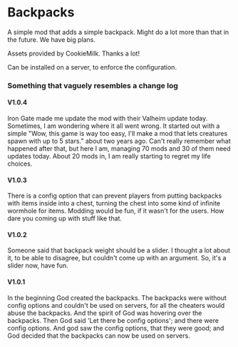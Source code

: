 # Backpacks

A simple mod that adds a simple backpack. Might do a lot more than that in the future. We have big plans.

Assets provided by CookieMilk. Thanks a lot!

Can be installed on a server, to enforce the configuration.

### Something that vaguely resembles a change log

#### V1.0.4

Iron Gate made me update the mod with their Valheim update today. Sometimes, I am wondering where it all went wrong. It started out with a simple "Wow, this game is way too easy, I'll make a mod that lets creatures spawn with up to 5 stars." about two years ago. Can't really remember what happened after that, but here I am, managing 70 mods and 30 of them need updates today. About 20 mods in, I am really starting to regret my life choices.

#### V1.0.3

There is a config option that can prevent players from putting backpacks with items inside into a chest, turning the chest into some kind of infinite wormhole for items. Modding would be fun, if it wasn't for the users. How dare you coming up with stuff like that.

#### V1.0.2

Someone said that backpack weight should be a slider. I thought a lot about it, to be able to disagree, but couldn't come up with an argument. So, it's a slider now, have fun.

#### V1.0.1

In the beginning God created the backpacks. The backpacks were without config options and couldn't be used on servers, for all the cheaters would abuse the backpacks. And the spirit of God was hovering over the backpacks.
Then God said 'Let there be config options'; and there were config options. And god saw the config options, that they were good; and God decided that the backpacks can now be used on servers.